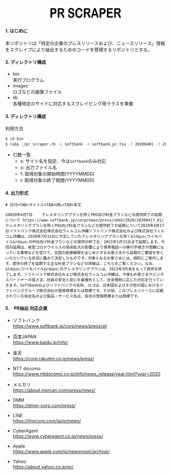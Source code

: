 <p align="center">
<img src="images/pr-scraper-logo.png" width="250px">
</p>

#### 1. はじめに  
本リポジトリは「特定の企業のプレスリリースおよび、ニュースリリース」情報をスクレイプにより抽出するためのコードを管理するリポジトリとする。

#### 2. ディレクトリ構成 
* bin  
実行プログラム  
* images  
ロゴなどの画像ファイル  
* lib  
各種特定のサイドに対応するスクレイピング用ララスを準備

#### 3. ディレクトリ構成 
利用方法
```bash
$ cd bin
$ ruby ./pr_scraper.rb -s softbank -o softbank_pr.tsv -f 20200401 -t 20200630
```
* 引数一覧  
  - s: サイト名を指定、今は`softbank`のみ対応
  - o: 出力ファイル名
  - f: 取得対象の開始時間(YYYYMMDD)
  - t: 取得対象の終了期間(YYYYMMDD)
 
#### 4. 出力形式
```tsv
# 日付<TAB>タイトル<TAB>URL<TAB>本文
```
```tsv
20020年4月7日    テレメタリングプランを除くPHS向け料金プランなどの提供終了の延期について https://www.softbank.jp/corp/news/press/sbkk/2020/20200417_01/  テレメタリングプランを除くPHS向け料金プランなどの提供終了の延期について2020年4月17日ソフトバンク株式会社株式会社ウィルコム沖縄ソフトバンク株式会社および株式会社ウィルコム沖縄は、2020年7月31日に予定していたテレメタリングプランを除く&ldquo;ワイモバイル&rdquo;のPHS向け料金プランなどの提供の終了を、2021年1月31日まで延期します。今回の延期は、新型コロナウイルスの感染拡大の影響により携帯電話への移行手続きが困難になっている事情などを受けて、全国の医療機関をはじめとするお客さまから延期のご要望を多くいただいている状況に鑑みて決定したものです。対象となるお客さまには、個別にご案内します。提供の終了を延期する主な料金プランなどの詳細は、こちらをご覧ください。なお、&ldquo;ワイモバイル&rdquo;のテレメタリングプランは、2023年3月末をもって提供を終了します。ソフトバンク株式会社および株式会社ウィルコム沖縄は、今後もお客さまやビジネスパートナーの皆さま、社員の安全と安心を最優先として、社会情勢に応じた対応を行っていきます。SoftBankおよびソフトバンクの名称、ロゴは、日本国およびその他の国におけるソフトバンクグループ株式会社の登録商標または商標です。その他、このプレスリリースに記載されている会社名および製品・サービス名は、各社の登録商標または商標です。
```

#### 5.　PR抽出 対応企業
* ソフトバンク  
  https://www.softbank.jp/corp/news/press/all

* 百度JAPAN  
  https://www.baidu.jp/info/

* 楽天  
  https://corp.rakuten.co.jp/news/press/

* NTT docomo  
  https://www.nttdocomo.co.jp/info/news_release/year.html?year=2020  
  
* メルカリ  
   https://about.mercari.com/press/news/  
   
* DMM  
  https://dmm-corp.com/press/  

* LINE  
  https://linecorp.com/ja/pr/news/  
  
* CyberAgent  
  https://www.cyberagent.co.jp/news/press/
  
* Apple  
  https://www.apple.com/jp/newsroom/archive/
  
* Yahoo  
  https://about.yahoo.co.jp/pr/  
